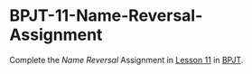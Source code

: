 # BPJT-11-Name-Reversal-Assignment
Complete the _Name Reversal_ Assignment in [Lesson 11](https://drive.google.com/file/d/1Xb4egVVkVLZYlGutXTFKiwScpKifhcKa/view?usp=sharing) in [BPJT](https://drive.google.com/file/d/1khkhu3q0Rbj6VumUkwz1lBz6oSWMF_XH/view?usp=sharing). 
